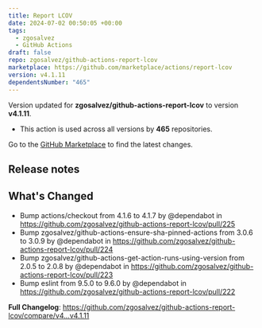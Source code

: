 ```yaml
---
title: Report LCOV
date: 2024-07-02 00:50:05 +00:00
tags:
  - zgosalvez
  - GitHub Actions
draft: false
repo: zgosalvez/github-actions-report-lcov
marketplace: https://github.com/marketplace/actions/report-lcov
version: v4.1.11
dependentsNumber: "465"
---
```



Version updated for **zgosalvez/github-actions-report-lcov** to version **v4.1.11**.
- This action is used across all versions by **465** repositories.

Go to the [GitHub Marketplace](https://github.com/marketplace/actions/report-lcov) to find the latest changes.

## Release notes

## What's Changed
* Bump actions/checkout from 4.1.6 to 4.1.7 by @dependabot in https://github.com/zgosalvez/github-actions-report-lcov/pull/225
* Bump zgosalvez/github-actions-ensure-sha-pinned-actions from 3.0.6 to 3.0.9 by @dependabot in https://github.com/zgosalvez/github-actions-report-lcov/pull/224
* Bump zgosalvez/github-actions-get-action-runs-using-version from 2.0.5 to 2.0.8 by @dependabot in https://github.com/zgosalvez/github-actions-report-lcov/pull/223
* Bump eslint from 9.5.0 to 9.6.0 by @dependabot in https://github.com/zgosalvez/github-actions-report-lcov/pull/222


**Full Changelog**: https://github.com/zgosalvez/github-actions-report-lcov/compare/v4...v4.1.11
